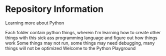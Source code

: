 # Repository Information
Learning more about Python

Each folder contain python things, wherein I'm learning how to create other things with this sick ass programming language and figure out how things work
Some things may not run, some things may need debugging, many things will not be optimized
Welcome to the Python Playground